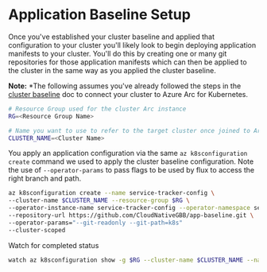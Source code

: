 # Application Baseline Setup

Once you've established your cluster baseline and applied that configuration to your cluster you'll likely look to begin deploying application manifests to your cluster. You'll do this by creating one or many git repositories for those application manifests which can then be applied to the cluster in the same way as you applied the cluster baseline.

**Note:** *The following assumes you've already followed the steps in the [cluster baseline](./apply-cluster-baseline.md) doc to connect your cluster to Azure Arc for Kubernetes.

```bash
# Resource Group used for the cluster Arc instance
RG=<Resource Group Name>

# Name you want to use to refer to the target cluster once joined to Arc
CLUSTER_NAME=<Cluster Name>

```

You apply an application configuration via the same ```az k8sconfiguration create``` command we used to apply the cluster baseline configuration. Note the use of ```--operator-params``` to pass flags to be used by flux to access the right branch and path.

```bash
az k8sconfiguration create --name service-tracker-config \
--cluster-name $CLUSTER_NAME --resource-group $RG \
--operator-instance-name service-tracker-config --operator-namespace service-tracker-config \
--repository-url https://github.com/CloudNativeGBB/app-baseline.git \
--operator-params="--git-readonly --git-path=k8s"
--cluster-scoped
```

Watch for completed status

```bash
watch az k8sconfiguration show -g $RG --cluster-name $CLUSTER_NAME --name service-tracker-config -o json
```
